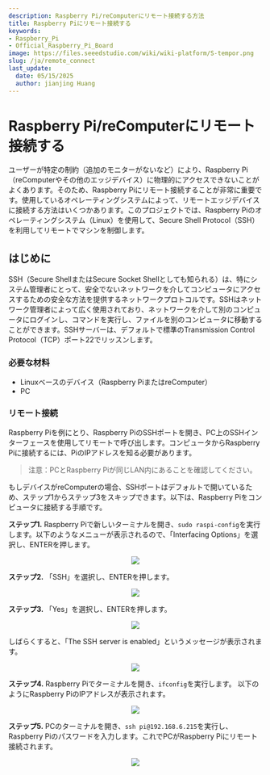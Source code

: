 ```yaml
---
description: Raspberry Pi/reComputerにリモート接続する方法
title: Raspberry Piにリモート接続する
keywords:
- Raspberry_Pi
- Official_Raspberry_Pi_Board
image: https://files.seeedstudio.com/wiki/wiki-platform/S-tempor.png
slug: /ja/remote_connect
last_update:
  date: 05/15/2025
  author: jianjing Huang
---
```



# Raspberry Pi/reComputerにリモート接続する

ユーザーが特定の制約（追加のモニターがないなど）により、Raspberry Pi（reComputerやその他のエッジデバイス）に物理的にアクセスできないことがよくあります。そのため、Raspberry Piにリモート接続することが非常に重要です。使用しているオペレーティングシステムによって、リモートエッジデバイスに接続する方法はいくつかあります。このプロジェクトでは、Raspberry Piのオペレーティングシステム（Linux）を使用して、Secure Shell Protocol（SSH）を利用してリモートでマシンを制御します。

## はじめに

SSH（Secure ShellまたはSecure Socket Shellとしても知られる）は、特にシステム管理者にとって、安全でないネットワークを介してコンピュータにアクセスするための安全な方法を提供するネットワークプロトコルです。SSHはネットワーク管理者によって広く使用されており、ネットワークを介して別のコンピュータにログインし、コマンドを実行し、ファイルを別のコンピュータに移動することができます。SSHサーバーは、デフォルトで標準のTransmission Control Protocol（TCP）ポート22でリッスンします。

### 必要な材料

- Linuxベースのデバイス（Raspberry PiまたはreComputer）
- PC

### リモート接続

Raspberry Piを例にとり、Raspberry PiのSSHポートを開き、PC上のSSHインターフェースを使用してリモートで呼び出します。コンピュータからRaspberry Piに接続するには、PiのIPアドレスを知る必要があります。
> 注意：PCとRaspberry Piが同じLAN内にあることを確認してください。

もしデバイスがreComputerの場合、SSHポートはデフォルトで開いているため、ステップ1からステップ3をスキップできます。以下は、Raspberry Piをコンピュータに接続する手順です。

**ステップ1.** Raspberry Piで新しいターミナルを開き、`sudo raspi-config`を実行します。以下のようなメニューが表示されるので、「Interfacing Options」を選択し、ENTERを押します。

<div align="center"><img width ={400} src="https://files.seeedstudio.com/wiki/SecurityCheck/Security_Scan_2.png"/></div>

**ステップ2.** 「SSH」を選択し、ENTERを押します。

<div align="center"><img width ={400} src="https://files.seeedstudio.com/wiki/SecurityCheck/Security_Scan_3.png"/></div>

**ステップ3.** 「Yes」を選択し、ENTERを押します。

<div align="center"><img width ={400} src="https://files.seeedstudio.com/wiki/SecurityCheck/Security_Scan_4.png"/></div>

しばらくすると、「The SSH server is enabled」というメッセージが表示されます。

<div align="center"><img width ={400} src="https://files.seeedstudio.com/wiki/SecurityCheck/Security_Scan_5.png"/></div>

**ステップ4.** Raspberry Piでターミナルを開き、`ifconfig`を実行します。
以下のようにRaspberry PiのIPアドレスが表示されます。

<div align="center"><img width ={600} src="https://files.seeedstudio.com/wiki/SecurityCheck/Security_Scan_6.png"/></div>

**ステップ5.** PCのターミナルを開き、`ssh pi@192.168.6.215`を実行し、Raspberry Piのパスワードを入力します。これでPCがRaspberry Piにリモート接続されます。

<div align="center"><img width ={600} src="https://files.seeedstudio.com/wiki/SecurityCheck/Security_Scan_7.png"/></div>